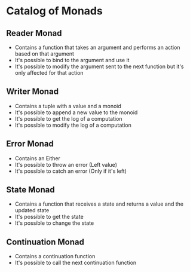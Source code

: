 # Catalog of Monads

## Reader Monad

* Contains a function that takes an argument and performs an action based on that argument
* It's possible to bind to the argument and use it
* It's possible to modify the argument sent to the next function but it's only affected for that action

## Writer Monad

* Contains a tuple with a value and a monoid
* It's possible to append a new value to the monoid
* It's possible to get the log of a computation
* It's possible to modify the log of a computation

## Error Monad

* Contains an Either
* It's possible to throw an error (Left value)
* It's possible to catch an error (Only if it's left)

## State Monad

* Contains a function that receives a state and returns a value and the updated state
* It's possible to get the state
* It's possible to change the state

## Continuation Monad

* Contains a continuation function
* It's possible to call the next continuation function